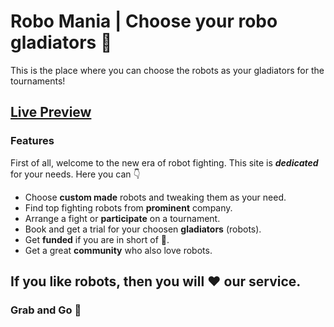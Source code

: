# Robo Mania | Choose your robo gladiators 🤖

This is the place where you can choose the robots as your gladiators for the tournaments!

## [Live Preview](https://robo-mania-moeen-mahmud.netlify.app/)

### Features

First of all, welcome to the new era of robot fighting. This site is **_dedicated_** for your needs. Here you can 👇

- Choose **custom made** robots and tweaking them as your need.
- Find top fighting robots from **prominent** company.
- Arrange a fight or **participate** on a tournament.
- Book and get a trial for your choosen **gladiators** (robots).
- Get **funded** if you are in short of 💸.
- Get a great **community** who also love robots.

## If you like robots, then you will ❤️ our service.

### Grab and Go 🚀
